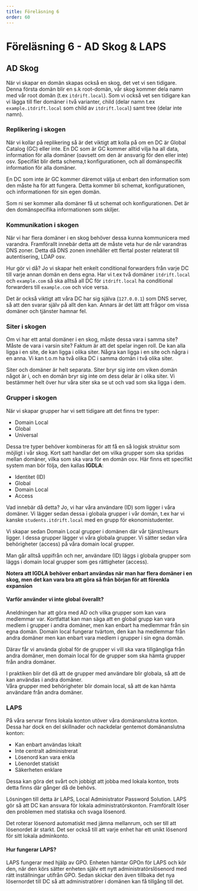 ```yaml
---
title: Föreläsning 6
order: 60
---
```


# Föreläsning 6 - AD Skog & LAPS

## AD Skog

När vi skapar en domän skapas också en skog, det vet vi sen tidigare. Denna första domän blir en s.k root-domän, vår skog kommer dela namn med vår root domän (t.ex `itdrift.local`). Som vi också vet sen tidigare kan vi lägga till fler domäner i två varianter, child (delar namn t.ex `example.itdrift.local` som child av `itdrift.local`) samt tree (delar inte namn).

### Replikering i skogen

När vi kollar på replikering så är det viktigt att kolla på om en DC är Global Catalog (GC) eller inte. En DC som är GC kommer alltid vilja ha all data, information för alla domäner (oavsett om den är ansvarig för den eller inte) osv. Specifikt blir detta schema,t konfigurationen, och all domänspecifik information för alla domäner.

En DC som inte är GC kommer däremot välja ut enbart den information som den måste ha för att fungera. Detta kommer bli schemat, konfigurationen, och informationen för sin egen domän.

Som ni ser kommer alla domäner få ut schemat och konfigurationen. Det är den domänspecifika informationen som skiljer.

### Kommunikation i skogen

När vi har flera domäner i en skog behöver dessa kunna kommunicera med varandra. Framförallt innebär detta att de måste veta hur de når varandras DNS zoner. Detta då DNS zonen innehåller ett flertal poster relaterat till autentisering, LDAP osv.

Hur gör vi då? Jo vi skapar helt enkelt conditional forwarders från varje DC till varje annan domän en dens egna. Har vi t.ex två domäner `itdrift.local` och `example.com` så ska alltså all DC för `itdrift.local` ha conditional forwarders till `example.com` och vice versa.

Det är också viktigt att våra DC har sig själva (`127.0.0.1`) som DNS server, så att den svarar själv på allt den kan. Annars är det lätt att frågor om vissa domäner och tjänster hamnar fel.

### Siter i skogen

Om vi har ett antal domäner i en skog, måste dessa vara i samma site? Måste de vara i varsin site? Faktum är att det spelar ingen roll. De kan alla ligga i en site, de kan ligga i olika siter. Några kan ligga i en site och några i en anna. Vi kan t.o.m ha två olika DC i samma domän i två olika siter.

Siter och domäner är helt separata. Siter bryr sig inte om viken domän något är i, och en domän bryr sig inte om dess delar är i olika siter. Vi bestämmer helt över hur våra siter ska se ut och vad som ska ligga i dem.

### Grupper i skogen

När vi skapar grupper har vi sett tidigare att det finns tre typer:

- Domain Local
- Global
- Universal

Dessa tre typer behöver kombineras för att få en så logisk struktur som möjligt i vår skog. Kort satt handlar det om vilka grupper som ska spridas mellan domäner, vilka som ska vara för en domän osv.
Här finns ett specifikt system man bör följa, den kallas **IGDLA**:

- Identitet (ID)
- Global
- Domain Local
- Access

Vad innebär då detta? Jo, vi har våra användare (ID) som ligger i våra domäner. Vi lägger sedan dessa i globala grupper i vår domän, t.ex har vi kanske `students.itdrift.local` med en grupp för ekonomistudenter.

Vi skapar sedan Domain Local grupper i domänen där vår tjänst/resurs ligger. I dessa grupper lägger vi våra globala grupper. Vi sätter sedan våra behörigheter (access) på våra domain local grupper.

Man går alltså uppifrån och ner, användare (ID) läggs i globala grupper som läggs i domain local grupper som ges rättigheter (access).

**Notera att IGDLA behöver enbart användas när man har flera domäner i en skog, men det kan vara bra att göra så från början för att förenkla expansion**

#### Varför använder vi inte global överallt?

Aneldningen har att göra med AD och vilka grupper som kan vara medlemmar var. Kortfattat kan man säga att en global grupp kan vara medlem i grupper i andra domäner, men kan enbart ha medlemmar från sin egna domän. Domain local fungerar tvärtom, den kan ha medlemmar från andra domäner men kan enbart vara medlem i grupper i sin egna domän.

Därav får vi använda global för de grupper vi vill ska vara tillgängliga från andra domäner, men domain local för de grupper som ska hämta grupper från andra domäner.

I praktiken blir det då att de grupper med användare blir globala, så att de kan användas i andra domäner.  
Våra grupper med behörigheter blir domain local, så att de kan hämta användare från andra domäner.

### LAPS

På våra servrar finns lokala konton utöver våra domänanslutna konton. Dessa har dock en del skillnader och nackdelar gentemot domänanslutna konton:

- Kan enbart användas lokalt
- Inte centralt administrerat
- Lösenord kan vara enkla
- Löenordet statiskt
- Säkerheten enklare

Dessa kan göra det svårt och jobbigt att jobba med lokala konton, trots detta finns där gånger då de behövs.

Lösningen till detta är LAPS, Local Administrator Password Solution. LAPS gör så att DC kan ansvara för lokala administratörskonton. Framförallt löser den problemen med statiska och svaga lösenord.

Det roterar lösenord automatiskt med jämna mellanrum, och ser till att lösenordet är starkt. Det ser också till att varje enhet har ett unikt lösenord för sitt lokala adminkonto.

#### Hur fungerar LAPS?

LAPS fungerar med hjälp av GPO. Enheten hämtar GPOn för LAPS och kör den, när den körs sätter enheten själv ett nytt administratörslösenord med rätt inställningar utifrån GPO. Sedan skickar den även tillbaka det nya lösernordet till DC så att administratörer i domänen kan få tillgång till det.
